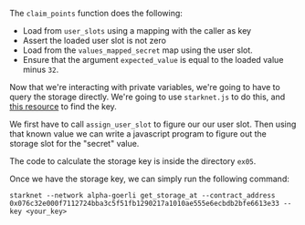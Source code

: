 The `claim_points` function does the following:
- Load from `user_slots` using a mapping with the caller as key
- Assert the loaded user slot is not zero
- Load from the `values_mapped_secret` map using the user slot.
- Ensure that the argument `expected_value` is equal to the loaded value minus `32`.

Now that we're interacting with private variables, we're going to have to query the storage directly.
We're going to use `starknet.js` to do this, and [this resource](https://docs.starknet.io/documentation/architecture_and_concepts/Contracts/contract-storage/) to find the key.

We first have to call `assign_user_slot` to figure our our user slot.
Then using that known value we can write a javascript program to figure out the storage slot for the "secret" value.

The code to calculate the storage key is inside the directory `ex05`.

Once we have the storage key, we can simply run the following command:

```
starknet --network alpha-goerli get_storage_at --contract_address 0x076c32e000f7112724bba3c5f51fb1290217a1010ae555e6ecbdb2bfe6613e33 --key <your_key>
```
